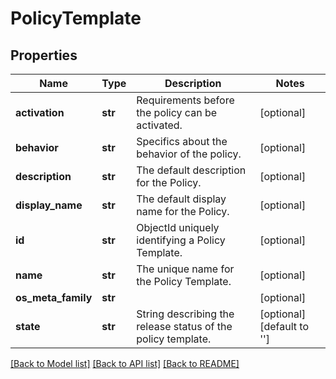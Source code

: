 # PolicyTemplate

## Properties
Name | Type | Description | Notes
------------ | ------------- | ------------- | -------------
**activation** | **str** | Requirements before the policy can be activated. | [optional] 
**behavior** | **str** | Specifics about the behavior of the policy. | [optional] 
**description** | **str** | The default description for the Policy. | [optional] 
**display_name** | **str** | The default display name for the Policy. | [optional] 
**id** | **str** | ObjectId uniquely identifying a Policy Template. | [optional] 
**name** | **str** | The unique name for the Policy Template. | [optional] 
**os_meta_family** | **str** |  | [optional] 
**state** | **str** | String describing the release status of the policy template. | [optional] [default to '']

[[Back to Model list]](../README.md#documentation-for-models) [[Back to API list]](../README.md#documentation-for-api-endpoints) [[Back to README]](../README.md)


